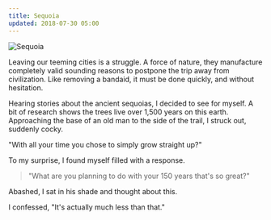```yaml
---
title: Sequoia
updated: 2018-07-30 05:00
---
```


![Sequoia](../../assets/img/sequoia.jpg)

Leaving our teeming cities is a struggle. A force of nature, they manufacture completely valid sounding reasons to postpone the trip away from civilization. Like removing a bandaid, it must be done quickly, and without hesitation.

Hearing stories about the ancient sequoias, I decided to see for myself. A bit of research shows the trees live over 1,500 years on this earth. Approaching the base of an old man to the side of the trail, I struck out, suddenly cocky.

"With all your time you chose to simply grow straight up?"

To my surprise, I found myself filled with a response.

> "What are you planning to do with your 150 years that's so great?"

Abashed, I sat in his shade and thought about this.

I confessed, "It's actually much less than that." 
